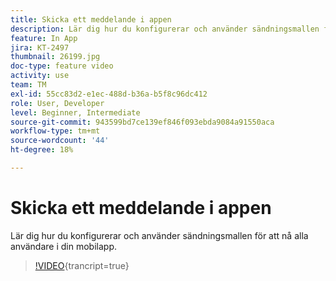 ```yaml
---
title: Skicka ett meddelande i appen
description: Lär dig hur du konfigurerar och använder sändningsmallen för att nå alla användare i din mobilapp.
feature: In App
jira: KT-2497
thumbnail: 26199.jpg
doc-type: feature video
activity: use
team: TM
exl-id: 55cc83d2-e1ec-488d-b36a-b5f8c96dc412
role: User, Developer
level: Beginner, Intermediate
source-git-commit: 943599bd7ce139ef846f093ebda9084a91550aca
workflow-type: tm+mt
source-wordcount: '44'
ht-degree: 18%

---
```


# Skicka ett meddelande i appen

Lär dig hur du konfigurerar och använder sändningsmallen för att nå alla användare i din mobilapp.

>[!VIDEO](https://video.tv.adobe.com/v/26199?learn=on){trancript=true}
